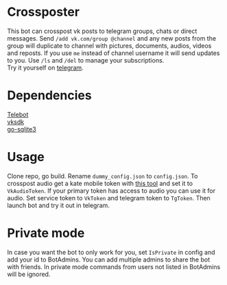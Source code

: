 # Crossposter
This bot can crosspost vk posts to telegram groups, chats or direct messages. Send `/add vk.com/group @channel` and any new posts from the group will duplicate to channel with pictures, documents, audios, videos and reposts. 
If you use `me` instead of channel username it will send updates to you. Use `/ls` and `/del` to manage your subscriptions.  
Try it yourself on [telegram](https://t.me/vkcrosspostbot).

# Dependencies
[Telebot](https://github.com/tucnak/telebot/tree/v3)  
[vksdk](https://github.com/SevereCloud/vksdk)  
[go-sqlite3](https://github.com/mattn/go-sqlite3)  

# Usage
Clone repo, go build. Rename `dummy_config.json` to `config.json`. To crosspost audio get a kate mobile token with [this tool](https://github.com/vodka2/vk-audio-token) and set it to `VkAudioToken`. If your primary token has access to audio you can use it for audio. Set service token to `VkToken` and telegram token to `TgToken`. Then launch bot and try it out in telegram.

# Private mode
In case you want the bot to only work for you, set `IsPrivate` in config and add your id to BotAdmins. You can add multiple admins to share the bot with friends. In private mode commands from users not listed in BotAdmins will be ignored.
